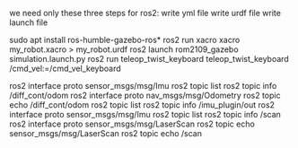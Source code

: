 we need only these three steps for ros2:
    write yml file 
    write urdf file
    write launch file

sudo apt install ros-humble-gazebo-ros*
ros2 run xacro xacro my_robot.xacro > my_robot.urdf
ros2 launch rom2109_gazebo simulation.launch.py
ros2 run teleop_twist_keyboard teleop_twist_keyboard /cmd_vel:=/cmd_vel_keyboard

ros2 interface proto sensor_msgs/msg/Imu
ros2 topic list
ros2 topic info /diff_cont/odom
ros2 interface proto nav_msgs/msg/Odometry
ros2 topic echo /diff_cont/odom
ros2 topic list
ros2 topic info /imu_plugin/out
ros2 interface proto sensor_msgs/msg/Imu
ros2 topic list
ros2 topic info /scan
ros2 interface proto sensor_msgs/msg/LaserScan
ros2 topic echo sensor_msgs/msg/LaserScan
ros2 topic echo /scan 
